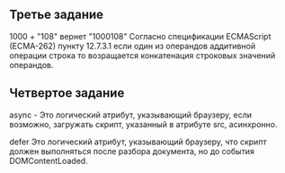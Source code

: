 ## Третье задание

1000 + "108" вернет "1000108" 
Согласно спецификации ECMAScript (ECMA-262) пункту 12.7.3.1 
если один из операндов аддитивной операции строка то возращается 
конкатенация строковых значений операндов.

## Четвертое задание

async - Это логический атрибут, указывающий браузеру, если возможно, загружать скрипт, 
указанный в атрибуте src, асинхронно.

defer
Это логический атрибут, указывающий браузеру, что скрипт должен выполняться после 
разбора документа, но до события DOMContentLoaded.